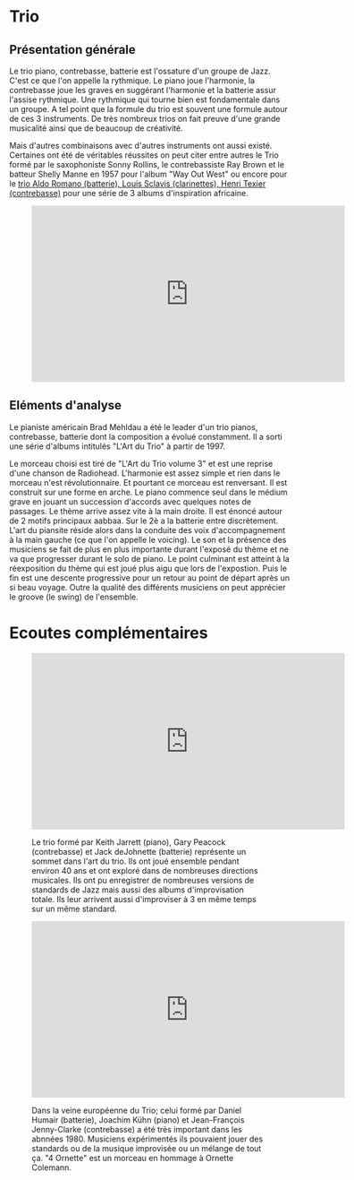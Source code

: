 # Trio

## Présentation générale
Le trio piano, contrebasse, batterie est l'ossature d'un groupe de Jazz. C'est ce que l'on appelle la rythmique. Le piano joue l'harmonie, la contrebasse joue les graves en suggérant l'harmonie et la batterie assur l'assise rythmique. Une rythmique qui tourne bien est fondamentale dans un groupe. A tel point que la formule du trio est souvent une formule autour de ces 3 instruments. De très nombreux trios on fait preuve d'une grande musicalité ainsi que de beaucoup de créativité.

Mais d'autres combinaisons avec d'autres instruments ont aussi existé. Certaines ont été de véritables réussites on peut citer entre autres le Trio formé par le saxophoniste Sonny Rollins, le contrebassiste Ray Brown et le batteur Shelly Manne en 1957 pour l'album "Way Out West" ou encore pour le [trio Aldo Romano (batterie), Louis Sclavis (clarinettes), Henri Texier (contrebasse)](/coeurs/d2-jazz-europeen.md#Ecoutes-complémentaires) pour une série de 3 albums d'inspiration africaine.

<figure class="app-frame formations text-align-center" data-title="Exit Music (for a film) - Brad Mehldau Trio">
 <iframe width="560" height="315" src="https://www.youtube.com/embed/Mm-pBjBp4OA" title="YouTube video player" frameborder="0" allow="accelerometer; autoplay; clipboard-write; encrypted-media; gyroscope; picture-in-picture; web-share" allowfullscreen></iframe>
 <!-- <video src="assets/images/Exit Music-B.Mehldau_v720P.mp4" controls>-->
</figure>

## Eléments d'analyse
Le pianiste américain Brad Mehldau a été le leader d'un trio pianos, contrebasse, batterie dont la composition a évolué constamment. Il a sorti une série d'albums intitulés "L'Art du Trio" à partir de 1997.

Le morceau choisi est tiré de "L'Art du Trio volume 3" et est une reprise d'une chanson de Radiohead. L'harmonie est assez simple et rien dans le morceau n'est révolutionnaire. Et pourtant ce morceau est renversant. Il est construit sur une forme en arche. Le piano commence seul dans le médium grave en jouant un succession d'accords avec quelques notes de passages. Le thème arrive assez vite à la main droite. Il est énoncé autour de 2 motifs principaux aabbaa. Sur le 2è a la batterie entre discrètement. L'art du piansite réside alors dans la conduite des voix d'accompagnement à la main gauche (ce que l'on appelle le voicing). Le son et la présence des musiciens se fait de plus en plus importante durant l'exposé du thème et ne va que progresser durant le solo de piano. Le point culminant est atteint à la réexposition du thème qui est joué plus aigu que lors de l'expostion. Puis le fin est une descente progressive pour un retour au point de départ après un si beau voyage. Outre la qualité des différents musiciens on peut apprécier le groove (le swing) de l'ensemble.

# Ecoutes complémentaires
<div class="encarts">
<figure class="app-frame encart text-align-center formations" data-title="The Song Is You - Trio Jarrett, Peacock, deJohnette">
    <iframe width="560" height="315" src="https://www.youtube.com/embed/Lp_8KcZX1tw" title="YouTube video player" frameborder="0" allow="accelerometer; autoplay; clipboard-write; encrypted-media; gyroscope; picture-in-picture; web-share" allowfullscreen></iframe>
    <!--<video controls src="assets/images/The.Song.Is.You-Keith.Jarrett.Trio_v720P.mp4"></video>-->
  <p>
  Le trio formé par Keith Jarrett (piano), Gary Peacock (contrebasse) et Jack deJohnette (batterie) représente un sommet dans l'art du trio. Ils ont joué ensemble pendant environ 40 ans et ont exploré dans de nombreuses directions musicales. Ils ont pu enregistrer de nombreuses versions de standards de Jazz mais aussi des albums d'improvisation totale. Ils leur arrivent aussi d'improviser à 3 en même temps sur un même standard.  
  </p>
</figure>
<figure class="app-frame encart text-align-center formations" data-title="4 Ornette - Trio Humair, Kühn, Jenny-Clarke">
 <iframe width="560" height="315" src="https://www.youtube.com/embed/a2NEvF5XmdU" title="YouTube video player" frameborder="0" allow="accelerometer; autoplay; clipboard-write; encrypted-media; gyroscope; picture-in-picture; web-share" allowfullscreen></iframe>
 <!-- <video controls src="assets/images/4-Ornette-Humair-Kuhn-Jenny.Clarke_v720P.mp4"></video>-->
  <p>
 Dans la veine européenne du Trio; celui formé par Daniel Humair (batterie), Joachim Kühn (piano) et Jean-François Jenny-Clarke (contrebasse) a été très important dans les abnnées 1980. Musiciens expérimentés ils pouvaient jouer des standards ou de la musique improvisée ou un mélange de tout ça. "4 Ornette" est un morceau en hommage à Ornette Colemann.
  </p>
</figure>
</div>

